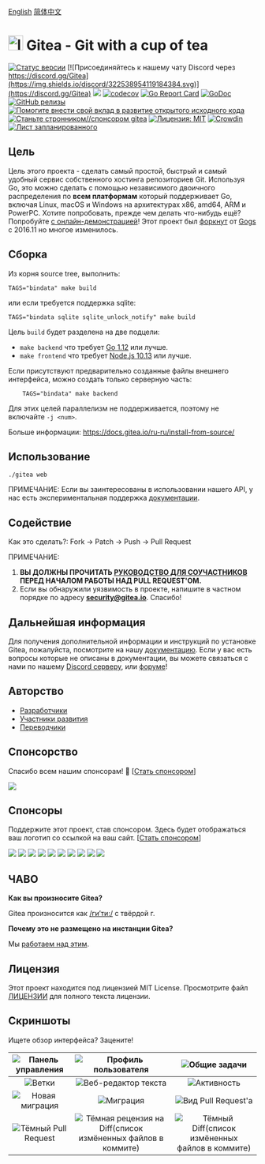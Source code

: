 [English](README.md)
[简体中文](README_ZH.md)

<h1> <img src="https://raw.githubusercontent.com/go-gitea/gitea/master/public/img/gitea-192.png" alt="logo" width="30" height="30"> Gitea - Git with a cup of tea</h1>

[![Статус версии](https://drone.gitea.io/api/badges/go-gitea/gitea/status.svg?ref=refs/heads/master)](https://drone.gitea.io/go-gitea/gitea)
[![Присоединяйтесь к нашему чату Discord через https://discord.gg/Gitea](https://img.shields.io/discord/322538954119184384.svg)](https://discord.gg/Gitea)
[![](https://images.microbadger.com/badges/image/gitea/gitea.svg)](https://microbadger.com/images/gitea/gitea "Получите свой собственный значок microbadger.com")
[![codecov](https://codecov.io/gh/go-gitea/gitea/branch/master/graph/badge.svg)](https://codecov.io/gh/go-gitea/gitea)
[![Go Report Card](https://goreportcard.com/badge/code.gitea.io/gitea)](https://goreportcard.com/report/code.gitea.io/gitea)
[![GoDoc](https://godoc.org/code.gitea.io/gitea?status.svg)](https://godoc.org/code.gitea.io/gitea)
[![GitHub релизы](https://img.shields.io/github/release/go-gitea/gitea.svg)](https://github.com/go-gitea/gitea/releases/latest)
[![Помогите внести свой вклад в развитие открытого исходного кода](https://www.codetriage.com/go-gitea/gitea/badges/users.svg)](https://www.codetriage.com/go-gitea/gitea)
[![Станьте стронником//спонсором gitea](https://opencollective.com/gitea/tiers/backers/badge.svg?label=backers&color=brightgreen)](https://opencollective.com/gitea)
[![Лицензия: MIT](https://img.shields.io/badge/License-MIT-blue.svg)](https://opensource.org/licenses/MIT)
[![Crowdin](https://badges.crowdin.net/gitea/localized.svg)](https://crowdin.com/project/gitea)
[![Лист запланированного](https://badgen.net/https/api.tickgit.com/badgen/github.com/go-gitea/gitea)](https://www.tickgit.com/browse?repo=github.com/go-gitea/gitea)

## Цель

Цель этого проекта - сделать самый простой, быстрый и самый
удобный сервис собственного хостинга репозиториев Git.
Используя Go, это можно сделать с помощью независимого двоичного распределения по
**всем платформам** который поддерживает Go, включая Linux, macOS и Windows
на архитектурах x86, amd64, ARM и PowerPC.
Хотите попробовать, прежде чем делать что-нибудь ещё?
Попробуйте [с онлайн-демонстрацией](https://try.gitea.io/)!
Этот проект был
[форкнут](https://blog.gitea.io/2016/12/welcome-to-gitea/) от
[Gogs](https://gogs.io) с 2016.11 но многое изменилось.

## Сборка

Из корня source tree, выполнить:

    TAGS="bindata" make build

или если требуется поддержка sqlite:

    TAGS="bindata sqlite sqlite_unlock_notify" make build

Цель `build` будет разделена на две подцели:

- `make backend` что требует [Go 1.12](https://golang.org/dl/) или лучше.
- `make frontend` что требует [Node.js 10.13](https://nodejs.org/ru/download/) или лучше.

Если присутствуют предварительно созданные файлы внешнего интерфейса, можно создать только серверную часть:

		TAGS="bindata" make backend

Для этих целей параллелизм не поддерживается, поэтому не включайте `-j <num>`.

Больше информации: https://docs.gitea.io/ru-ru/install-from-source/

## Использование

    ./gitea web

ПРИМЕЧАНИЕ: Если вы заинтересованы в использовании нашего API, у нас есть экспериментальная
поддержка [документации](https://try.gitea.io/api/swagger).

## Содействие

Как это сделать?: Fork -> Patch -> Push -> Pull Request

ПРИМЕЧАНИЕ:

1. **ВЫ ДОЛЖНЫ ПРОЧИТАТЬ [РУКОВОДСТВО ДЛЯ СОУЧАСТНИКОВ](CONTRIBUTING.md) ПЕРЕД НАЧАЛОМ РАБОТЫ НАД PULL REQUEST'ОМ.**
2. Если вы обнаружили уязвимость в проекте, напишите в частном порядке по адресу **security@gitea.io**. Спасибо!

## Дальнейшая информация

Для получения дополнительной информации и инструкций по установке Gitea, пожалуйста, посмотрите
на нашу [документацию](https://docs.gitea.io/ru-ru/). Если у вас есть вопросы
которые не описаны в документации, вы можете связаться с нами по
нашему [Discord серверу](https://discord.gg/Gitea),
или [форуме](https://discourse.gitea.io/)!

## Авторство

* [Разработчики](https://github.com/orgs/go-gitea/people)
* [Участники развития](https://github.com/go-gitea/gitea/graphs/contributors)
* [Переводчики](options/locale/TRANSLATORS)

## Спонсорство

Спасибо всем нашим спонсорам! 🙏 [[Стать спонсором](https://opencollective.com/gitea#backer)]

<a href="https://opencollective.com/gitea#backers" target="_blank"><img src="https://opencollective.com/gitea/backers.svg?width=890"></a>

## Спонсоры

Поддержите этот проект, став спонсором. Здесь будет отображаться ваш логотип со ссылкой на ваш сайт. [[Стать спонсором](https://opencollective.com/gitea#sponsor)]

<a href="https://opencollective.com/gitea/sponsor/0/website" target="_blank"><img src="https://opencollective.com/gitea/sponsor/0/avatar.svg"></a>
<a href="https://opencollective.com/gitea/sponsor/1/website" target="_blank"><img src="https://opencollective.com/gitea/sponsor/1/avatar.svg"></a>
<a href="https://opencollective.com/gitea/sponsor/2/website" target="_blank"><img src="https://opencollective.com/gitea/sponsor/2/avatar.svg"></a>
<a href="https://opencollective.com/gitea/sponsor/3/website" target="_blank"><img src="https://opencollective.com/gitea/sponsor/3/avatar.svg"></a>
<a href="https://opencollective.com/gitea/sponsor/4/website" target="_blank"><img src="https://opencollective.com/gitea/sponsor/4/avatar.svg"></a>
<a href="https://opencollective.com/gitea/sponsor/5/website" target="_blank"><img src="https://opencollective.com/gitea/sponsor/5/avatar.svg"></a>
<a href="https://opencollective.com/gitea/sponsor/6/website" target="_blank"><img src="https://opencollective.com/gitea/sponsor/6/avatar.svg"></a>
<a href="https://opencollective.com/gitea/sponsor/7/website" target="_blank"><img src="https://opencollective.com/gitea/sponsor/7/avatar.svg"></a>
<a href="https://opencollective.com/gitea/sponsor/8/website" target="_blank"><img src="https://opencollective.com/gitea/sponsor/8/avatar.svg"></a>
<a href="https://opencollective.com/gitea/sponsor/9/website" target="_blank"><img src="https://opencollective.com/gitea/sponsor/9/avatar.svg"></a>

## ЧАВО

**Как вы произносите Gitea?**

Gitea произносится как [/ги’ти:/](https://youtu.be/EM71-2uDAoY) с твёрдой г.

**Почему это не размещено на инстанции Gitea?**

Мы [работаем над этим](https://github.com/go-gitea/gitea/issues/1029).

## Лицензия

Этот проект находится под лицензией MIT License.
Просмотрите файл [ЛИЦЕНЗИИ](https://github.com/go-gitea/gitea/blob/master/LICENSE)
для полного текста лицензии.

## Скриншоты
Ищете обзор интерфейса? Зацените!

|![Панель управления](https://dl.gitea.io/screenshots/home_timeline.png)|![Профиль пользователя](https://dl.gitea.io/screenshots/user_profile.png)|![Общие задачи](https://dl.gitea.io/screenshots/global_issues.png)|
|:---:|:---:|:---:|
|![Ветки](https://dl.gitea.io/screenshots/branches.png)|![Веб-редактор текста](https://dl.gitea.io/screenshots/web_editor.png)|![Активность](https://dl.gitea.io/screenshots/activity.png)|
|![Новая миграция](https://dl.gitea.io/screenshots/migration.png)|![Миграция](https://dl.gitea.io/screenshots/migration.gif)|![Вид Pull Request'а](https://image.ibb.co/e02dSb/6.png)
![Тёмный Pull Request](https://dl.gitea.io/screenshots/pull_requests_dark.png)|![Тёмная рецензия на Diff(список измёненных файлов в коммите)](https://dl.gitea.io/screenshots/review_dark.png)|![Тёмный Diff(список измёненных файлов в коммите)](https://dl.gitea.io/screenshots/diff_dark.png)|

